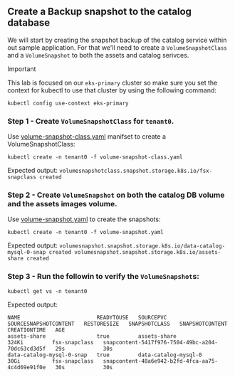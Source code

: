## Create a Backup snapshot to the catalog database
We will start by creating the snapshot backup of the catalog service within out sample application. For that we'll need to create a `VolumeSnapshotClass` and a `VolumeSnapshot` to both the assets and catalog serivces. 
> [!IMPORTANT]
> This lab is focused on our `eks-primary` cluster so make sure you set the context for kubectl to use that cluster by using the following command:
> ```shell
> kubectl config use-context eks-primary
> ```

### Step 1 - Create `VolumeSnapshotClass` for `tenant0`.
Use [volume-snapshot-class.yaml](volume-snapshot-class.yaml) manifset to create a VolumeSnapshotClass:
```
kubectl create -n tenant0 -f volume-snapshot-class.yaml
```
Expected output:
`volumesnapshotclass.snapshot.storage.k8s.io/fsx-snapclass created`

### Step 2 - Create `VolumeSnapshot` on both the catalog DB volume and the assets images volume. 
Use [volume-snapshot.yaml](volume-snapshot.yaml) to create the snapshots:
```
kubectl create -n tenant0 -f volume-snapshot.yaml
```
Expected output:
`volumesnapshot.snapshot.storage.k8s.io/data-catalog-mysql-0-snap created
volumesnapshot.snapshot.storage.k8s.io/assets-share created`

### Step 3 - Run the followin to verify the `VolumeSnapshot`s:
```
kubectl get vs -n tenant0
```
Expected output:
```
NAME                        READYTOUSE   SOURCEPVC              SOURCESNAPSHOTCONTENT   RESTORESIZE   SNAPSHOTCLASS   SNAPSHOTCONTENT                                    CREATIONTIME   AGE
assets-share                true         assets-share                                   324Ki         fsx-snapclass   snapcontent-5417f976-7504-49bc-a204-70dc63cd3d5f   29s            30s
data-catalog-mysql-0-snap   true         data-catalog-mysql-0                           30Gi          fsx-snapclass   snapcontent-48a6e942-b2fd-4fca-aa75-4c4d69e91f0e   30s            30s
```